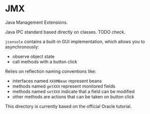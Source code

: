 # JMX

Java Management Extensions.

Java IPC standard based directly on classes. TODO check.

`jconsole` contains a built-in GUI implementation, which allows you to asynchronously:

- observe object state
- call methods with a button click

Relies on reflection naming conventions like:

- interfaces named `XXXMBean` represent beans
- methods named `getXXX` represent monitored fields
- methods named `setXXX` indicate that a field can be modified
- other methods are actions that can be taken on button click

This directory is currently based on the official Oracle tutorial.
